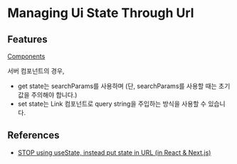 # Managing Ui State Through Url

## Features

[Components](./component.jsx)

서버 컴포넌트의 경우,<br>

- get state는 searchParams를 사용하며 (단, searchParams를 사용할 때는 초기값을 주의해야 합니다.)
- set state는 Link 컴포넌트로 query string을 주입하는 방식을 사용할 수 있습니다.

## References

- [STOP using useState, instead put state in URL (in React & Next.js)](https://www.youtube.com/watch?v=ukpgxEemXsk)
